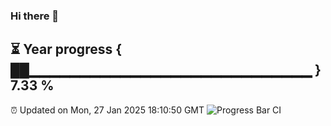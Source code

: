 ### Hi there 👋
⏳ Year progress { ██▁▁▁▁▁▁▁▁▁▁▁▁▁▁▁▁▁▁▁▁▁▁▁▁▁▁▁▁ } 7.33 %
---
⏰ Updated on Mon, 27 Jan 2025 18:10:50 GMT
![Progress Bar CI](https://github.com/Moyi321/Moyi321/workflows/Progress%20Bar%20CI/badge.svg)
